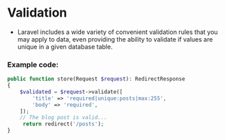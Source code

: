 # Validation
- Laravel includes a wide variety of convenient validation rules that you may apply to data, even providing the ability to validate if values are unique in a given database table.

### Example code:
```php
public function store(Request $request): RedirectResponse
{
    $validated = $request->validate([
        'title' => 'required|unique:posts|max:255',
        'body' => 'required',
    ]); 
    // The blog post is valid...
     return redirect('/posts');
}
```
